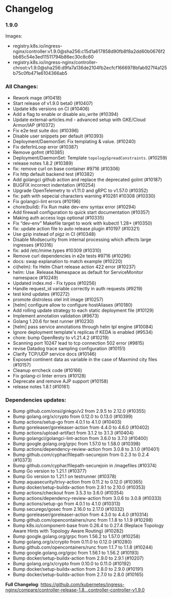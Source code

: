 # Changelog

### 1.9.0
Images:

 * registry.k8s.io/ingress-nginx/controller:v1.9.0@sha256:c15d1a617858d90fb8f8a2dd60b0676f2bb85c54e3ed11511794b86ec30c8c60
 * registry.k8s.io/ingress-nginx/controller-chroot:v1.9.0@sha256:d9fa7a136de2104fb2ecfcf1666978bfab927f4a125b75c0fb471e6104366ab5
 
### All Changes:

* Rework mage (#10418)
* Start release of v1.9.0 beta0 (#10407)
* Update k8s versions on CI (#10406)
* Add a flag to enable or disable aio_write (#10394)
* Update external-articles.md - advanced setup with GKE/Cloud Armor/IAP (#10372)
* Fix e2e test suite doc (#10396)
* Disable user snippets per default (#10393)
* Deployment/DaemonSet: Fix templating & value. (#10240)
* Fix deferInLoop error (#10387)
* Remove gofmt (#10385)
* Deployment/DaemonSet: Template `topologySpreadConstraints`. (#10259)
* release notes 1.8.2 (#10389)
* fix: remove curl on base container #9716 (#10306)
* Fix http default backend test (#10382)
* Add golangci github action and replace the deprecated golint (#10187)
* BUGFIX incorrect indentation (#10254)
* Upgrade OpenTelemetry to v1.11.0 and gRPC to v1.57.0 (#10352)
* fix: path with sepecial characters warning #10281 #10308 (#10330)
* Fix golangci-lint errors (#10196)
* chore(build): Fix Run make dev-env syntax error (#10294)
* Add firewall configuration to quick start documentation (#10357)
* Making auth access logs optional (#10335)
* Fix “dev-env” Makefile target to work with kubectl 1.28+ (#10350)
* fix: update action file to auto release plugin #10197 (#10321)
* Use gzip instead of pigz in CI (#10348)
* Disable Modsecurity from internal processing which affects large ingresses  (#10316)
* fix: add /etc/mime.types #10309 (#10310)
* Remove curl dependencies in e2e tests #9716 (#10296)
* docs: swap explanation to match example (#10220)
* ci(helm): fix Helm Chart release action 422 error (#10237)
* helm: Use .Release.Namespace as default for ServiceMonitor namespace (#10249)
* Updated index.md - Fix typos (#10256)
* Handle request_id variable correctly in auth requests (#9219)
* test kind updates (#10272)
* promote distroless otel init image (#10257)
* [helm] configure allow to configure hostAliases (#10180)
* Add rolling update strategy to each static deployment file (#10129)
* Implement annotation validation (#9673)
* Golang 1.20.6 for test runner (#10230)
* [helm] pass service annotations through helm tpl engine (#10084)
* Ignore deployment template's replicas if KEDA is enabled (#9534)
* chore: bump OpenResty to v1.21.4.2 (#10219)
* Scanning port 10247 lead to tcp connection 502 error (#9815)
* revise Datadog trace sampling configuration (#10151)
* Clarify TCP/UDP service docs (#10146)
* Exposed continent data as  variable in the case of Maxmind city files (#10157)
* Cleanup errcheck code (#10166)
* Fix golang-ci linter errors (#10128)
* Deprecate and remove AJP support (#10158)
* release notes 1.8.1 (#10161)

### Dependencies updates: 
* Bump github.com/onsi/ginkgo/v2 from 2.9.5 to 2.12.0 (#10355)
* Bump golang.org/x/crypto from 0.12.0 to 0.13.0 (#10399)
* Bump actions/setup-go from 4.0.1 to 4.1.0 (#10403)
* Bump goreleaser/goreleaser-action from 4.4.0 to 4.6.0 (#10402)
* Bump actions/upload-artifact from 3.1.2 to 3.1.3 (#10404)
* Bump golangci/golangci-lint-action from 3.6.0 to 3.7.0 (#10400)
* Bump google.golang.org/grpc from 1.57.0 to 1.58.0 (#10398)
* Bump actions/dependency-review-action from 3.0.8 to 3.1.0 (#10401)
* Bump github.com/cyphar/filepath-securejoin from 0.2.3 to 0.2.4 (#10373)
* Bump github.com/cyphar/filepath-securejoin in /magefiles (#10374)
* Bump Go version to 1.21.1 (#10377)
* Bump Go version to 1.21.1 on testrunner (#10378)
* Bump aquasecurity/trivy-action from 0.11.2 to 0.12.0 (#10365)
* Bump docker/setup-buildx-action from 2.9.1 to 2.10.0 (#10353)
* Bump actions/checkout from 3.5.3 to 3.6.0 (#10354)
* Bump actions/dependency-review-action from 3.0.6 to 3.0.8 (#10333)
* Bump actions/setup-go from 4.0.1 to 4.1.0 (#10313)
* Bump securego/gosec from 2.16.0 to 2.17.0 (#10332)
* Bump goreleaser/goreleaser-action from 4.3.0 to 4.4.0 (#10314)
* Bump github.com/opencontainers/runc from 1.1.8 to 1.1.9 (#10298)
* Bump k8s.io/component-base from 0.26.4 to 0.27.4 (Replace Topology Aware Hints with Topology Aware Routing) (#10282)
* Bump google.golang.org/grpc from 1.56.2 to 1.57.0 (#10258)
* Bump golang.org/x/crypto from 0.11.0 to 0.12.0 (#10280)
* Bump github.com/opencontainers/runc from 1.1.7 to 1.1.8 (#10244)
* Bump google.golang.org/grpc from 1.56.1 to 1.56.2 (#10193)
* Bump docker/setup-buildx-action from 2.9.0 to 2.9.1 (#10207)
* Bump golang.org/x/crypto from 0.10.0 to 0.11.0 (#10192)
* Bump docker/setup-buildx-action from 2.8.0 to 2.9.0 (#10191)
* Bump docker/setup-buildx-action from 2.7.0 to 2.8.0 (#10165)
 
**Full Changelog**: https://github.com/kubernetes/ingress-nginx/compare/controller-release-1.8...controller-controller-v1.9.0

